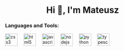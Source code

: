 <style>
  a {
    text-decoration: none;
  }
</style>

<h1 align="center">Hi 👋, I'm Mateusz</h1>

<h3 align="left">Languages and Tools:</h3>
<div align="left"> 
<a href="https://www.w3schools.com/css/" target="_blank" rel="noreferrer"> 
<img src="https://cdn.jsdelivr.net/gh/devicons/devicon/icons/css3/css3-original.svg" height="40" alt="css3 logo"  /> 
</a>
<img width="12" />
<a href="https://www.w3.org/html/" target="_blank" rel="noreferrer"> 
<img src="https://cdn.jsdelivr.net/gh/devicons/devicon/icons/html5/html5-original.svg" height="40" alt="html5 logo"  /> 
</a> 
<img width="12" />
<a href="https://developer.mozilla.org/en-US/docs/Web/JavaScript" target="_blank" rel="noreferrer"> 
<img src="https://cdn.jsdelivr.net/gh/devicons/devicon/icons/javascript/javascript-plain.svg" height="40" alt="javascript logo"  /> 
</a>
<img width="12" />
<a href="https://nodejs.org" target="_blank" rel="noreferrer"> 
<img src="https://cdn.jsdelivr.net/gh/devicons/devicon/icons/nodejs/nodejs-original.svg" height="40" alt="nodejs logo"  /> 
</a> 
<img width="12" />
<a href="https://www.python.org" target="_blank" rel="noreferrer"> 
<img src="https://cdn.jsdelivr.net/gh/devicons/devicon/icons/python/python-original.svg" height="40" alt="python logo"  /> 
</a> 
<img width="12" />
<a href="https://www.typescriptlang.org/" target="_blank" rel="noreferrer"> 
<img src="https://cdn.jsdelivr.net/gh/devicons/devicon/icons/typescript/typescript-original.svg" height="40" alt="typescript logo"  /> 
</a> 
<img width="12" />
</div>

